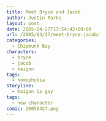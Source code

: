 ```yaml
---
title: Meet Bryce and Jacob
author: Justin Parks
layout: post
date: 2005-04-27T17:54:42+00:00
url: /2005/04/27/meet-bryce-jacob/
categories:
  - Chipmunk Bay
characters:
  - bryce
  - jacob
  - kaigon
tags:
  - homophobia  
storyline:
  - Kaigon is gay
tags:
  - new character  
comic: 20050427.png
---
```

